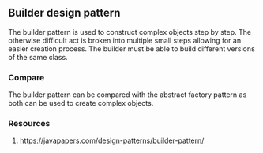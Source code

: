 ## Builder design pattern

The builder pattern is used to construct complex objects step by step. The otherwise difficult act is broken into multiple small steps allowing for an easier creation process.
The builder must be able to build different versions of the same class.

### Compare
The builder pattern can be compared with the abstract factory pattern as both can be used to create complex objects. 


### Resources 
1. https://javapapers.com/design-patterns/builder-pattern/